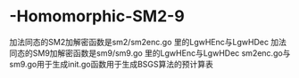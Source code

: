 # -Homomorphic-SM2-9

加法同态的SM2加解密函数是sm2/sm2enc.go 里的LgwHEnc与LgwHDec
加法同态的SM9加解密函数是sm9/sm9.go 里的LgwHEnc与LgwHDec
sm2enc.go与sm9.go用于生成init.go函数用于生成BSGS算法的预计算表

